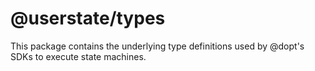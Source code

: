 # @userstate/types

This package contains the underlying type definitions used by @dopt's SDKs to execute state machines.

